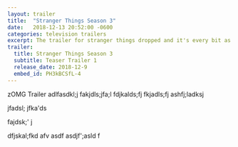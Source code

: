 ```yaml
---
layout: trailer
title:  "Stranger Things Season 3"
date:   2018-12-13 20:52:00 -0600
categories: television trailers
excerpt: The trailer for stranger things dropped and it's every bit as frustrating as you can imagine.
trailer:
  title: Stranger Things Season 3
  subtitle: Teaser Trailer 1
  release_date: 2018-12-9
  embed_id: PH3kBCSfL-4
---
```


zOMG Trailer
adlfasdkl;j
fakjdls;jfa;l
fdjkalds;fj
fkjadls;fj
ashfj;ladksj

jfadsl;
jfka'ds

fajdsk;'
j


dfjskal;fkd
afv
asdf
asdjf';asld
f